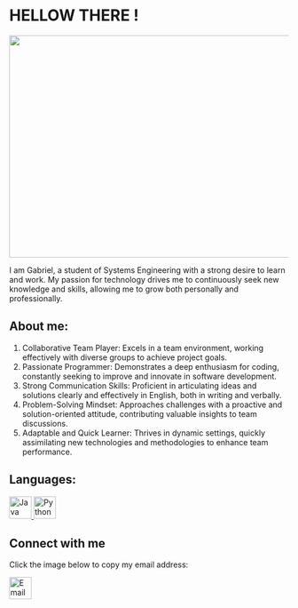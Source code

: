 #  HELLOW THERE !


<img src="https://github.com/GabrielChaconA/ChaconArellanoGabriel-POO-GrupoA-20241/blob/examen/unidad4/@gabochack7.png?raw=true" width="1000" height="400">

I am Gabriel, a student of Systems Engineering with a strong desire to learn and work. My passion for technology drives me to continuously seek new knowledge and skills, allowing me to grow both personally and professionally.
## About me:

1. Collaborative Team Player: Excels in a team environment, working effectively with diverse groups to achieve project goals.
2. Passionate Programmer: Demonstrates a deep enthusiasm for coding, constantly seeking to improve and innovate in software development.
3. Strong Communication Skills: Proficient in articulating ideas and solutions clearly and effectively in English, both in writing and verbally.
4. Problem-Solving Mindset: Approaches challenges with a proactive and solution-oriented attitude, contributing valuable insights to team discussions.
5. Adaptable and Quick Learner: Thrives in dynamic settings, quickly assimilating new technologies and methodologies to enhance team performance.

## Languages:

<a href="https://getbootstrap.com" target="_blank" rel="noreferrer">
    <img src="https://brandslogos.com/wp-content/uploads/thumbs/java-logo-vector-1.svg" alt="Java" width="40" height="40"/>
</a>
<a href="https://www.cprogramming.com/" target="_blank" rel="noreferrer">
    <img src="https://upload.wikimedia.org/wikipedia/commons/thumb/c/c3/Python-logo-notext.svg/935px-Python-logo-notext.svg.png" alt="Python" width="40" height="40"/>
</a>

## Connect with me

Click the image below to copy my email address:

<a href="gabochack7@gmial.com">
    <img src="https://cdn-icons-png.flaticon.com/512/281/281769.png" alt="Email me" width="40" height="40">
</a>


